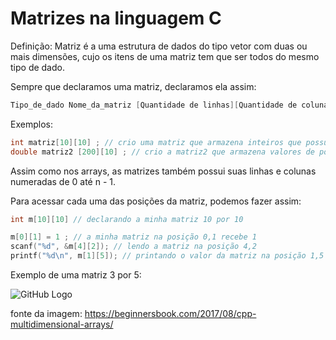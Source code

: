 # Matrizes na linguagem C

Definição: Matriz é a uma estrutura de dados do tipo vetor com duas ou mais dimensões, cujo os itens de uma matriz tem que ser todos do mesmo tipo de dado.

Sempre que declaramos uma matriz, declaramos ela assim:

```c
Tipo_de_dado Nome_da_matriz [Quantidade de linhas][Quantidade de colunas] ;
```

Exemplos:

```c
int matriz[10][10] ; // crio uma matriz que armazena inteiros que possui 10 linhas e 10 colunas
double matriz2 [200][10] ; // crio a matriz2 que armazena valores de ponto flutuante (double) e que possui 200 linhas e 10 colunas 
```

Assim como nos arrays, as matrizes também possui suas linhas e colunas numeradas de 0 até n - 1.

Para acessar cada uma das posições da matriz, podemos fazer assim:

```c
int m[10][10] // declarando a minha matriz 10 por 10

m[0][1] = 1 ; // a minha matriz na posição 0,1 recebe 1 
scanf("%d", &m[4][2]); // lendo a matriz na posição 4,2
printf("%d\n", m[1][5]); // printando o valor da matriz na posição 1,5
```
Exemplo de uma matriz 3 por 5:

![GitHub Logo](https://cdn.discordapp.com/attachments/630216934192840723/655459226382106635/cpp_Multidimensional_Array.png)

fonte da imagem: https://beginnersbook.com/2017/08/cpp-multidimensional-arrays/
